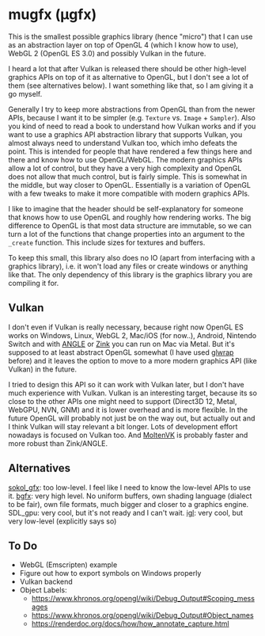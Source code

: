# mugfx (µgfx)

This is the smallest possible graphics library (hence "micro") that I can use as an abstraction layer on top of OpenGL 4 (which I know how to use), WebGL 2 (OpenGL ES 3.0) and possibly Vulkan in the future.

I heard a lot that after Vulkan is released there should be other high-level graphics APIs on top of it as alternative to OpenGL, but I don't see a lot of them (see alternatives below). I want something like that, so I am giving it a go myself.

Generally I try to keep more abstractions from OpenGL than from the newer APIs, because I want it to be simpler (e.g. `Texture` vs. `Image` + `Sampler`). Also you kind of need to read a book to understand how Vulkan works and if you want to use a graphics API abstraction library that supports Vulkan, you almost always need to understand Vulkan too, which imho defeats the point. This is intended for people that have rendered a few things here and there and know how to use OpenGL/WebGL. The modern graphics APIs allow a lot of control, but they have a very high complexity and OpenGL does not allow that much control, but is fairly simple. This is somewhat in the middle, but way closer to OpenGL. Essentially is a variation of OpenGL with a few tweaks to make it more compatible with modern graphics APIs.

I like to imagine that the header should be self-explanatory for someone that knows how to use OpenGL and roughly how rendering works. The big difference to OpenGL is that most data structure are immutable, so we can turn a lot of the functions that change properties into an argument to the `_create` function. This include sizes for textures and buffers.

To keep this small, this library also does no IO (apart from interfacing with a graphics library), i.e. it won't load any files or create windows or anything like that. The only dependency of this library is the graphics library you are compiling it for.

## Vulkan

I don't even if Vulkan is really necessary, because right now OpenGL ES works on Windows, Linux, WebGL 2, Mac/iOS (for now..), Android, Nintendo Switch and with [ANGLE](https://github.com/google/angle) or [Zink](https://docs.mesa3d.org/drivers/zink.html) you can run on Mac via Metal. But it's supposed to at least abstract OpenGL somewhat (I have used [glwrap](https://github.com/pfirsich/glwrap/) before) and it leaves the option to move to a more modern graphics API (like Vulkan) in the future.

I tried to design this API so it can work with Vulkan later, but I don't have much experience with Vulkan.
Vulkan is an interesting target, because its so close to the other APIs one might need to support (Direct3D 12, Metal, WebGPU, NVN, GNM) and it is lower overhead and is more flexible. In the future OpenGL will probably not just be on the way out, but actually out and I think Vulkan will stay relevant a bit longer. Lots of development effort nowadays is focused on Vulkan too. And [MoltenVK](https://github.com/KhronosGroup/MoltenVK) is probably faster and more robust than Zink/ANGLE.

## Alternatives

[sokol_gfx](https://github.com/floooh/sokol/blob/master/sokol_gfx.h): too low-level. I feel like I need to know the low-level APIs to use it.
[bgfx](https://github.com/bkaradzic/bgfx): very high level. No uniform buffers, own shading language (dialect to be fair), own file formats, much bigger and closer to a graphics engine.
SDL_gpu: very cool, but it's not ready and I can't wait.
[igl](https://github.com/facebook/igl): very cool, but very low-level (explicitly says so)

## To Do

* WebGL (Emscripten) example
* Figure out how to export symbols on Windows properly
* Vulkan backend
* Object Labels: 
    - https://www.khronos.org/opengl/wiki/Debug_Output#Scoping_messages
    - https://www.khronos.org/opengl/wiki/Debug_Output#Object_names
    - https://renderdoc.org/docs/how/how_annotate_capture.html